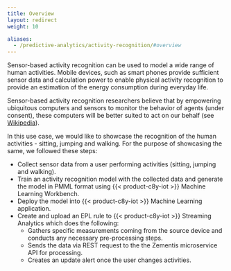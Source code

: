 ```yaml
---
title: Overview
layout: redirect
weight: 10

aliases:
  - /predictive-analytics/activity-recognition/#overview
---
```


Sensor-based activity recognition can be used to model a wide range of human activities. Mobile devices, such as smart phones provide sufficient sensor data and calculation power to enable physical activity recognition to provide an estimation of the energy consumption during everyday life.

Sensor-based activity recognition researchers believe that by empowering ubiquitous computers and sensors to monitor the behavior of agents (under consent), these computers will be better suited to act on our behalf (see [Wikipedia](https://en.wikipedia.org/wiki/Activity_recognition)).

In this use case, we would like to showcase the recognition of the human activities - sitting, jumping and walking. For the purpose of showcasing the same, we followed these steps:

* Collect sensor data from a user performing activities (sitting, jumping and walking).
* Train an activity recognition model with the collected data and generate the model in PMML format using {{< product-c8y-iot >}} Machine Learning Workbench.
* Deploy the model into {{< product-c8y-iot >}} Machine Learning application.
* Create and upload an EPL rule to {{< product-c8y-iot >}} Streaming Analytics which does the following:
	* Gathers specific measurements coming from the source device and conducts any necessary pre-processing steps.
	* Sends the data via REST request to the the Zementis microservice API for processing.
	* Creates an update alert once the user changes activities.
